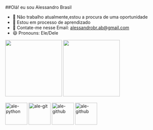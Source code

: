 ##Olá! eu sou Alessandro Brasil


- 🔭 Não  trabalho atualmente,estou a procura de uma oportunidade 
- 🌱 Estou em processo de aprendizado  
- 💬 Contate-me nesse Email: alessandrobr.ab@gmail.com
- 😄 Pronouns: Ele/Dele
<div>
<img height="180em" src="https://github-readme-stats.vercel.app/api?username=alessandrobra&show_icons=true&theme=tokyonight&include_all_commits=true&count_private=true"/>
<img height="180em" src="https://github-readme-stats.vercel.app/api/top-langs/?username=alessandrobra&layout=compact&langs_count=16&theme=tokyonight"/>
</div>
<div style="display: inline_block"><br>
<img align="center" alt="ale-python" height="70" width"70" src="https://cdn.jsdelivr.net/gh/devicons/devicon/icons/python/python-original-wordmark.svg" />
<img align="center" alt="ale-git" height="70" width"70" src="https://cdn.jsdelivr.net/gh/devicons/devicon/icons/git/git-original.svg" />
<img align="center" alt="ale-github" height="70" width"70" src="https://cdn.jsdelivr.net/gh/devicons/devicon/icons/github/github-original.svg" />
<img align="center" alt="ale-github" height="70" width"70" 
src="https://cdn.jsdelivr.net/gh/devicons/devicon/icons/jupyter/jupyter-original-wordmark.svg" />
</div>

##
          
          
          
          
          
          
          
          
